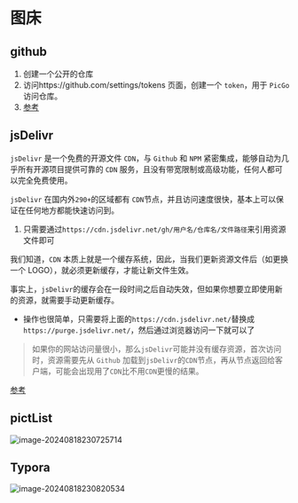 # 图床
## github

1. 创建一个公开的仓库
2. 访问https://github.com/settings/tokens 页面，创建一个 `token`，用于 `PicGo` 访问仓库。
3. [参考](https://ilaozhu.com/archives/2063/)


## jsDelivr

`jsDelivr` 是一个免费的开源文件 `CDN`，与 `Github` 和 `NPM` 紧密集成，能够自动为几乎所有开源项目提供可靠的 `CDN` 服务，且没有带宽限制或高级功能，任何人都可以完全免费使用。

`jsDelivr` 在国内外`290+`的区域都有 `CDN`节点，并且访问速度很快，基本上可以保证在任何地方都能快速访问到。

1. 只需要通过`https://cdn.jsdelivr.net/gh/用户名/仓库名/文件路径`来引用资源文件即可

我们知道，`CDN` 本质上就是一个缓存系统，因此，当我们更新资源文件后（如更换一个 LOGO），就必须更新缓存，才能让新文件生效。

事实上，`jsDelivr`的缓存会在一段时间之后自动失效，但如果你想要立即使用新的资源，就需要手动更新缓存。

* 操作也很简单，只需要将上面的`https://cdn.jsdelivr.net/`替换成`https://purge.jsdelivr.net/`，然后通过浏览器访问一下就可以了

> 如果你的网站访问量很小，那么`jsDelivr`可能并没有缓存资源，首次访问时，资源需要先从 `Github` 加载到`jsDelivr`的`CDN`节点，再从节点返回给客户端，可能会出现用了`CDN`比不用`CDN`更慢的结果。



[参考](https://ilaozhu.com/archives/2062/)


## pictList

![image-20240818230725714](https://cdn.jsdelivr.net/gh/lv123123long/image-repo/image-20240818230725714.png)



## Typora

![image-20240818230820534](https://cdn.jsdelivr.net/gh/lv123123long/image-repo/image-20240818230820534.png)

